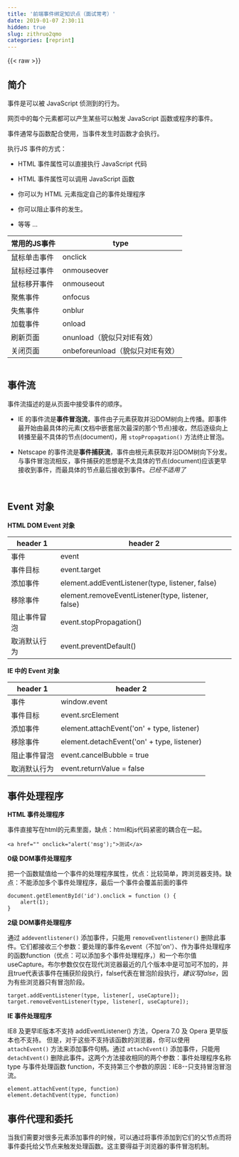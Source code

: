 ```yaml
---
title: '前端事件绑定知识点（面试常考）' 
date: 2019-01-07 2:30:11
hidden: true
slug: zithruo2qmo
categories: [reprint]
---
```


{{< raw >}}

                    
<h2 id="articleHeader0">简介</h2>
<p>事件是可以被 JavaScript 侦测到的行为。</p>
<p>网页中的每个元素都可以产生某些可以触发 JavaScript 函数或程序的事件。</p>
<p>事件通常与函数配合使用，当事件发生时函数才会执行。</p>
<p>执行JS 事件的方式：</p>
<ul>
<li><p>HTML 事件属性可以直接执行 JavaScript 代码</p></li>
<li><p>HTML 事件属性可以调用 JavaScript 函数</p></li>
<li><p>你可以为 HTML 元素指定自己的事件处理程序</p></li>
<li><p>你可以阻止事件的发生。</p></li>
<li><p>等等 ...</p></li>
</ul>
<table>
<thead><tr>
<th>常用的JS事件</th>
<th>type</th>
</tr></thead>
<tbody>
<tr>
<td>鼠标单击事件</td>
<td>onclick</td>
</tr>
<tr>
<td>鼠标经过事件</td>
<td>onmouseover</td>
</tr>
<tr>
<td>鼠标移开事件</td>
<td>onmouseout</td>
</tr>
<tr>
<td>聚焦事件</td>
<td>onfocus</td>
</tr>
<tr>
<td>失焦事件</td>
<td>onblur</td>
</tr>
<tr>
<td>加载事件</td>
<td>onload</td>
</tr>
<tr>
<td>刷新页面</td>
<td>onunload（貌似只对IE有效）</td>
</tr>
<tr>
<td>关闭页面</td>
<td>onbeforeunload（貌似只对IE有效）</td>
</tr>
</tbody>
</table>
<p><span class="img-wrap"><img data-src="/img/remote/1460000010320771" src="https://static.alili.tech/img/remote/1460000010320771" alt="" title="" style="cursor: pointer; display: inline;"></span></p>
<h2 id="articleHeader1">事件流</h2>
<p>事件流描述的是从页面中接受事件的顺序。</p>
<ul>
<li><p>IE 的事件流是<strong>事件冒泡流</strong>，事件由子元素获取并沿DOM树向上传播。即事件最开始由最具体的元素(文档中嵌套层次最深的那个节点)接收，然后逐级向上转播至最不具体的节点(document)，用 <code>stopPropagation()</code> 方法终止冒泡。</p></li>
<li><p>Netscape 的事件流是<strong>事件捕获流</strong>，事件由根元素获取并沿DOM树向下分发。与事件冒泡流相反，事件捕获的思想是不太具体的节点(document)应该更早接收到事件，而最具体的节点最后接收到事件。<em>已经不适用了</em></p></li>
</ul>
<p><span class="img-wrap"><img data-src="/img/remote/1460000010320772" src="https://static.alili.tech/img/remote/1460000010320772" alt="" title="" style="cursor: pointer; display: inline;"></span></p>
<p><span class="img-wrap"><img data-src="/img/remote/1460000010320773" src="https://static.alili.tech/img/remote/1460000010320773" alt="" title="" style="cursor: pointer; display: inline;"></span></p>
<h2 id="articleHeader2">Event 对象</h2>
<p><strong>HTML DOM Event 对象</strong></p>
<table>
<thead><tr>
<th>header 1</th>
<th>header 2</th>
</tr></thead>
<tbody>
<tr>
<td>事件</td>
<td>event</td>
</tr>
<tr>
<td>事件目标</td>
<td>event.target</td>
</tr>
<tr>
<td>添加事件</td>
<td>element.addEventListener(type, listener, false)</td>
</tr>
<tr>
<td>移除事件</td>
<td>element.removeEventListener(type, listener, false)</td>
</tr>
<tr>
<td>阻止事件冒泡</td>
<td>event.stopPropagation()</td>
</tr>
<tr>
<td>取消默认行为</td>
<td>event.preventDefault()</td>
</tr>
</tbody>
</table>
<p><strong>IE 中的 Event 对象</strong></p>
<table>
<thead><tr>
<th>header 1</th>
<th>header 2</th>
</tr></thead>
<tbody>
<tr>
<td>事件</td>
<td>window.event</td>
</tr>
<tr>
<td>事件目标</td>
<td>event.srcElement</td>
</tr>
<tr>
<td>添加事件</td>
<td>element.attachEvent('on' + type, listener)</td>
</tr>
<tr>
<td>移除事件</td>
<td>element.detachEvent('on' + type, listener)</td>
</tr>
<tr>
<td>阻止事件冒泡</td>
<td>event.cancelBubble = true</td>
</tr>
<tr>
<td>取消默认行为</td>
<td>event.returnValue = false</td>
</tr>
</tbody>
</table>
<h2 id="articleHeader3">事件处理程序</h2>
<p><strong>HTML 事件处理程序</strong></p>
<p>事件直接写在html的元素里面，缺点：html和js代码紧密的耦合在一起。</p>
<div class="widget-codetool" style="display:none;">
      <div class="widget-codetool--inner">
      <span class="selectCode code-tool" data-toggle="tooltip" data-placement="top" title="" data-original-title="全选"></span>
      <span type="button" class="copyCode code-tool" data-toggle="tooltip" data-placement="top" data-clipboard-text="<a href=&quot;&quot; onclick=&quot;alert('msg');&quot;>测试</a>
" title="" data-original-title="复制"></span>
      <span type="button" class="saveToNote code-tool" data-toggle="tooltip" data-placement="top" title="" data-original-title="放进笔记"></span>
      </div>
      </div><pre class="hljs xml"><code><span class="hljs-tag">&lt;<span class="hljs-name">a</span> <span class="hljs-attr">href</span>=<span class="hljs-string">""</span> <span class="hljs-attr">onclick</span>=<span class="hljs-string">"alert('msg');"</span>&gt;</span>测试<span class="hljs-tag">&lt;/<span class="hljs-name">a</span>&gt;</span>
</code></pre>
<p><strong>0级 DOM事件处理程序</strong></p>
<p>把一个函数赋值给一个事件的处理程序属性，优点：比较简单，跨浏览器支持。缺点：不能添加多个事件处理程序，最后一个事件会覆盖前面的事件</p>
<div class="widget-codetool" style="display:none;">
      <div class="widget-codetool--inner">
      <span class="selectCode code-tool" data-toggle="tooltip" data-placement="top" title="" data-original-title="全选"></span>
      <span type="button" class="copyCode code-tool" data-toggle="tooltip" data-placement="top" data-clipboard-text="document.getElementById('id').onclick = function () {
    alert(1);
}" title="" data-original-title="复制"></span>
      <span type="button" class="saveToNote code-tool" data-toggle="tooltip" data-placement="top" title="" data-original-title="放进笔记"></span>
      </div>
      </div><pre class="hljs javascript"><code><span class="hljs-built_in">document</span>.getElementById(<span class="hljs-string">'id'</span>).onclick = <span class="hljs-function"><span class="hljs-keyword">function</span> (<span class="hljs-params"></span>) </span>{
    alert(<span class="hljs-number">1</span>);
}</code></pre>
<p><strong>2级 DOM事件处理程序</strong></p>
<p>通过 <code>addeventlistener()</code> 添加事件，只能用 <code>removeEventlistener()</code> 删除此事件。它们都接收三个参数：要处理的事件名event（不加'on'）、作为事件处理程序的函数function（优点：可以添加多个事件处理程序，）和一个布尔值useCapture。布尔参数仅仅在现代浏览器最近的几个版本中是可加可不加的，并且true代表该事件在捕获阶段执行，false代表在冒泡阶段执行，<em>建议写false</em>，因为有些浏览器只有冒泡阶段。</p>
<div class="widget-codetool" style="display:none;">
      <div class="widget-codetool--inner">
      <span class="selectCode code-tool" data-toggle="tooltip" data-placement="top" title="" data-original-title="全选"></span>
      <span type="button" class="copyCode code-tool" data-toggle="tooltip" data-placement="top" data-clipboard-text="target.addEventListener(type, listener[, useCapture]);
target.removeEventListener(type, listener[, useCapture]);" title="" data-original-title="复制"></span>
      <span type="button" class="saveToNote code-tool" data-toggle="tooltip" data-placement="top" title="" data-original-title="放进笔记"></span>
      </div>
      </div><pre class="hljs css"><code><span class="hljs-selector-tag">target</span><span class="hljs-selector-class">.addEventListener</span>(<span class="hljs-selector-tag">type</span>, <span class="hljs-selector-tag">listener</span><span class="hljs-selector-attr">[, useCapture]</span>);
<span class="hljs-selector-tag">target</span><span class="hljs-selector-class">.removeEventListener</span>(<span class="hljs-selector-tag">type</span>, <span class="hljs-selector-tag">listener</span><span class="hljs-selector-attr">[, useCapture]</span>);</code></pre>
<p><strong>IE 事件处理程序</strong></p>
<p>IE8 及更早IE版本不支持 addEventListener() 方法，Opera 7.0 及 Opera 更早版本也不支持。 但是，对于这些不支持该函数的浏览器，你可以使用 <code>attachEvent()</code> 方法来添加事件句柄。通过 <code>attachEvent()</code> 添加事件，只能用 <code>detachEvent()</code> 删除此事件。这两个方法接收相同的两个参数：事件处理程序名称 type 与事件处理函数 function，不支持第三个参数的原因：IE8--只支持冒泡冒泡流。</p>
<div class="widget-codetool" style="display:none;">
      <div class="widget-codetool--inner">
      <span class="selectCode code-tool" data-toggle="tooltip" data-placement="top" title="" data-original-title="全选"></span>
      <span type="button" class="copyCode code-tool" data-toggle="tooltip" data-placement="top" data-clipboard-text="element.attachEvent(type, function)
element.detachEvent(type, function)" title="" data-original-title="复制"></span>
      <span type="button" class="saveToNote code-tool" data-toggle="tooltip" data-placement="top" title="" data-original-title="放进笔记"></span>
      </div>
      </div><pre class="hljs fortran"><code>element.attachEvent(<span class="hljs-keyword">type</span>, <span class="hljs-function"><span class="hljs-keyword">function</span></span>)
element.detachEvent(<span class="hljs-keyword">type</span>, <span class="hljs-function"><span class="hljs-keyword">function</span></span>)</code></pre>
<h2 id="articleHeader4">事件代理和委托</h2>
<p>当我们需要对很多元素添加事件的时候，可以通过将事件添加到它们的父节点而将事件委托给父节点来触发处理函数。这主要得益于浏览器的事件冒泡机制。</p>
<div class="widget-codetool" style="display:none;">
      <div class="widget-codetool--inner">
      <span class="selectCode code-tool" data-toggle="tooltip" data-placement="top" title="" data-original-title="全选"></span>
      <span type="button" class="copyCode code-tool" data-toggle="tooltip" data-placement="top" data-clipboard-text="<div id=&quot;box&quot;>
    <p>Lorem ipsum dolor sit amet.</p>
    <p>Lorem ipsum dolor sit amet.</p>
    <p>Lorem ipsum dolor sit amet.</p>
</div>

<script>
    let box = document.getElementById('box');
    box.addEventListener('click', function (e) {
        // 检查事件源e.targe是否为P
        if (e.target.nodeName === 'P') {
            // 真正的处理过程在这里
            alert('p');
        }
    })
</script>" title="" data-original-title="复制"></span>
      <span type="button" class="saveToNote code-tool" data-toggle="tooltip" data-placement="top" title="" data-original-title="放进笔记"></span>
      </div>
      </div><pre class="xml hljs"><code class="HTML"><span class="hljs-tag">&lt;<span class="hljs-name">div</span> <span class="hljs-attr">id</span>=<span class="hljs-string">"box"</span>&gt;</span>
    <span class="hljs-tag">&lt;<span class="hljs-name">p</span>&gt;</span>Lorem ipsum dolor sit amet.<span class="hljs-tag">&lt;/<span class="hljs-name">p</span>&gt;</span>
    <span class="hljs-tag">&lt;<span class="hljs-name">p</span>&gt;</span>Lorem ipsum dolor sit amet.<span class="hljs-tag">&lt;/<span class="hljs-name">p</span>&gt;</span>
    <span class="hljs-tag">&lt;<span class="hljs-name">p</span>&gt;</span>Lorem ipsum dolor sit amet.<span class="hljs-tag">&lt;/<span class="hljs-name">p</span>&gt;</span>
<span class="hljs-tag">&lt;/<span class="hljs-name">div</span>&gt;</span>

<span class="hljs-tag">&lt;<span class="hljs-name">script</span>&gt;</span><span class="javascript">
    <span class="hljs-keyword">let</span> box = <span class="hljs-built_in">document</span>.getElementById(<span class="hljs-string">'box'</span>);
    box.addEventListener(<span class="hljs-string">'click'</span>, <span class="hljs-function"><span class="hljs-keyword">function</span> (<span class="hljs-params">e</span>) </span>{
        <span class="hljs-comment">// 检查事件源e.targe是否为P</span>
        <span class="hljs-keyword">if</span> (e.target.nodeName === <span class="hljs-string">'P'</span>) {
            <span class="hljs-comment">// 真正的处理过程在这里</span>
            alert(<span class="hljs-string">'p'</span>);
        }
    })
</span><span class="hljs-tag">&lt;/<span class="hljs-name">script</span>&gt;</span></code></pre>
<h2 id="articleHeader5">跨浏览器兼容的事件处理程序（能力检测）</h2>
<div class="widget-codetool" style="display:none;">
      <div class="widget-codetool--inner">
      <span class="selectCode code-tool" data-toggle="tooltip" data-placement="top" title="" data-original-title="全选"></span>
      <span type="button" class="copyCode code-tool" data-toggle="tooltip" data-placement="top" data-clipboard-text="/*
 * @Author: bxm09
 * @Date:   2017-03-24 15:51:37
 * @Last Modified by:   bxm09
 * @Last Modified time: 2017-07-24 13:16:04
 * @Desc 跨浏览器兼容的事件处理程序（能力检测）
 */

var eventshiv = {
    // event兼容
    getEvent: function(event) {
        return event ? event : window.event;
    },

    // type兼容
    getType: function(event) {
        return event.type;
    },

    // target兼容
    getTarget: function(event) {
        return event.target ? event.target : event.srcelem;
    },

    /**
     * 添加事件句柄
     * 2级 DOM -> IE -> 0级 DOM
     */
    addHandler: function(elem, type, listener) {
        if (elem.addEventListener) {
            elem.addEventListener(type, listener, false);
        } else if (elem.attachEvent) {
            elem.attachEvent('on' + type, listener);
        } else {
            // 在这里由于.与'on'字符串不能链接，只能用 []
            elem['on' + type] = listener;
        }
    },

    // 移除事件句柄
    removeHandler: function(elem, type, listener) {
        if (elem.removeEventListener) {
            elem.removeEventListener(type, listener, false);
        } else if (elem.detachEvent) {
            elem.detachEvent('on' + type, listener);
        } else {
            elem['on' + type] = null;
        }
    },

    /**
     * 添加事件代理
     */
    addAgent: function (elem, type, agent, listener) {
        elem.addEventListener(type, function (e) {
            if (e.target.matches(agent)) {
                listener.call(e.target, e); // this 指向 e.target
            }
        });
    },

    /**
     * 取消默认行为
     * 非IE -> IE
     */
    preventDefault: function(event) {
        if (event.preventDefault) {
            event.preventDefault();
        } else {
            event.returnValue = false;
        }
    },

    /**
     * 阻止事件冒泡
     * 非IE -> IE
     */
    stopPropagation: function(event) {
        if (event.stopPropagation) {
            event.stopPropagation();
        } else {
            event.cancelBubble = true;
        }
    }
};

console.log('eventshiv.js 文件加载成功！');
" title="" data-original-title="复制"></span>
      <span type="button" class="saveToNote code-tool" data-toggle="tooltip" data-placement="top" title="" data-original-title="放进笔记"></span>
      </div>
      </div><pre class="hljs php"><code><span class="hljs-comment">/*
 * <span class="hljs-doctag">@Author</span>: bxm09
 * <span class="hljs-doctag">@Date</span>:   2017-03-24 15:51:37
 * <span class="hljs-doctag">@Last</span> Modified by:   bxm09
 * <span class="hljs-doctag">@Last</span> Modified time: 2017-07-24 13:16:04
 * <span class="hljs-doctag">@Desc</span> 跨浏览器兼容的事件处理程序（能力检测）
 */</span>

<span class="hljs-keyword">var</span> eventshiv = {
    <span class="hljs-comment">// event兼容</span>
    getEvent: <span class="hljs-function"><span class="hljs-keyword">function</span><span class="hljs-params">(event)</span> </span>{
        <span class="hljs-keyword">return</span> event ? event : window.event;
    },

    <span class="hljs-comment">// type兼容</span>
    getType: <span class="hljs-function"><span class="hljs-keyword">function</span><span class="hljs-params">(event)</span> </span>{
        <span class="hljs-keyword">return</span> event.type;
    },

    <span class="hljs-comment">// target兼容</span>
    getTarget: <span class="hljs-function"><span class="hljs-keyword">function</span><span class="hljs-params">(event)</span> </span>{
        <span class="hljs-keyword">return</span> event.target ? event.target : event.srcelem;
    },

    <span class="hljs-comment">/**
     * 添加事件句柄
     * 2级 DOM -&gt; IE -&gt; 0级 DOM
     */</span>
    addHandler: <span class="hljs-function"><span class="hljs-keyword">function</span><span class="hljs-params">(elem, type, listener)</span> </span>{
        <span class="hljs-keyword">if</span> (elem.addEventListener) {
            elem.addEventListener(type, listener, <span class="hljs-keyword">false</span>);
        } <span class="hljs-keyword">else</span> <span class="hljs-keyword">if</span> (elem.attachEvent) {
            elem.attachEvent(<span class="hljs-string">'on'</span> + type, listener);
        } <span class="hljs-keyword">else</span> {
            <span class="hljs-comment">// 在这里由于.与'on'字符串不能链接，只能用 []</span>
            elem[<span class="hljs-string">'on'</span> + type] = listener;
        }
    },

    <span class="hljs-comment">// 移除事件句柄</span>
    removeHandler: <span class="hljs-function"><span class="hljs-keyword">function</span><span class="hljs-params">(elem, type, listener)</span> </span>{
        <span class="hljs-keyword">if</span> (elem.removeEventListener) {
            elem.removeEventListener(type, listener, <span class="hljs-keyword">false</span>);
        } <span class="hljs-keyword">else</span> <span class="hljs-keyword">if</span> (elem.detachEvent) {
            elem.detachEvent(<span class="hljs-string">'on'</span> + type, listener);
        } <span class="hljs-keyword">else</span> {
            elem[<span class="hljs-string">'on'</span> + type] = <span class="hljs-keyword">null</span>;
        }
    },

    <span class="hljs-comment">/**
     * 添加事件代理
     */</span>
    addAgent: <span class="hljs-function"><span class="hljs-keyword">function</span> <span class="hljs-params">(elem, type, agent, listener)</span> </span>{
        elem.addEventListener(type, <span class="hljs-function"><span class="hljs-keyword">function</span> <span class="hljs-params">(e)</span> </span>{
            <span class="hljs-keyword">if</span> (e.target.matches(agent)) {
                listener.call(e.target, e); <span class="hljs-comment">// this 指向 e.target</span>
            }
        });
    },

    <span class="hljs-comment">/**
     * 取消默认行为
     * 非IE -&gt; IE
     */</span>
    preventDefault: <span class="hljs-function"><span class="hljs-keyword">function</span><span class="hljs-params">(event)</span> </span>{
        <span class="hljs-keyword">if</span> (event.preventDefault) {
            event.preventDefault();
        } <span class="hljs-keyword">else</span> {
            event.returnValue = <span class="hljs-keyword">false</span>;
        }
    },

    <span class="hljs-comment">/**
     * 阻止事件冒泡
     * 非IE -&gt; IE
     */</span>
    stopPropagation: <span class="hljs-function"><span class="hljs-keyword">function</span><span class="hljs-params">(event)</span> </span>{
        <span class="hljs-keyword">if</span> (event.stopPropagation) {
            event.stopPropagation();
        } <span class="hljs-keyword">else</span> {
            event.cancelBubble = <span class="hljs-keyword">true</span>;
        }
    }
};

console.log(<span class="hljs-string">'eventshiv.js 文件加载成功！'</span>);
</code></pre>

                
{{< /raw >}}

# 版权声明
本文资源来源互联网，仅供学习研究使用，版权归该资源的合法拥有者所有，

本文仅用于学习、研究和交流目的。转载请注明出处、完整链接以及原作者。

原作者若认为本站侵犯了您的版权，请联系我们，我们会立即删除！

## 原文标题
前端事件绑定知识点（面试常考）

## 原文链接
[https://segmentfault.com/a/1190000010320766](https://segmentfault.com/a/1190000010320766)

